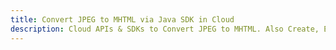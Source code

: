 ---title: Convert JPEG to MHTML via Java SDK in Clouddescription: Cloud APIs & SDKs to Convert JPEG to MHTML. Also Create, Edit & Render Microsoft Word & OpenOffice documents in the Cloud.---